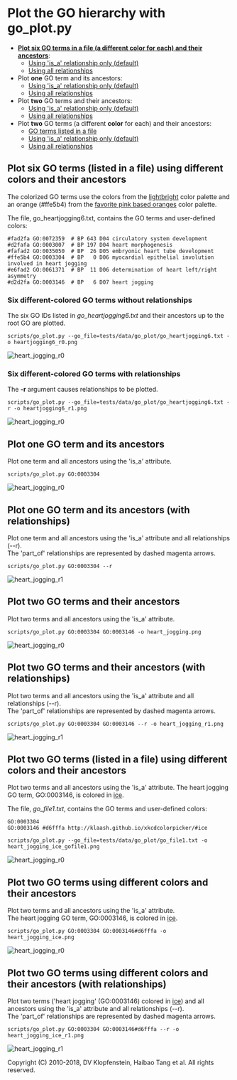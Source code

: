 # Plot the GO hierarchy with go_plot.py

  * [**Plot six GO terms in a file (a different color for each) and their ancestors**](#plot-six-go-terms-listed-in-a-file-using-different-colors-and-their-ancestors):
    * [Using 'is_a' relationship only (default)](#six-different-colored-go-terms-without-relationships)
    * [Using all relationships](#six-different-colored-go-terms-with-relationships)
  * Plot **one** GO term and its ancestors:
    * [Using 'is_a' relationship only (default)](#plot-one-go-term-and-its-ancestors)
    * [Using all relationships](#plot-one-go-term-and-its-ancestors-with-relationships)
  * Plot **two** GO terms and their ancestors:
    * [Using 'is_a' relationship only (default)](#plot-two-go-terms-and-their-ancestors)
    * [Using all relationships](#plot-two-go-terms-and-their-ancestors-with-relationships)
  * Plot **two** GO terms (a different **color** for each) and their ancestors:
    * [GO terms listed in a file](#plot-two-go-terms-listed-in-a-file-using-different-colors-and-their-ancestors)
    * [Using 'is_a' relationship only (default)](#plot-two-go-terms-using-different-colors-and-their-ancestors)
    * [Using all relationships](#plot-two-go-terms-using-different-colors-and-their-ancestors-with-relationships)


## Plot six GO terms (listed in a file) using different colors and their ancestors
The colorized GO terms use the colors from the [lightbright](http://www.color-hex.com/color-palette/51895) color palette
and an orange (#ffe5b4) from the [favorite pink based oranges](http://www.color-hex.com/color-palette/50573) color palette.

The file, go_heartjogging6.txt, contains the GO terms and user-defined colors:
```
#fad2fa GO:0072359  # BP 643 D04 circulatory system development
#d2fafa GO:0003007  # BP 197 D04 heart morphogenesis
#fafad2 GO:0035050  # BP  26 D05 embryonic heart tube development
#ffe5b4 GO:0003304  # BP   0 D06 myocardial epithelial involution involved in heart jogging
#e6fad2 GO:0061371  # BP  11 D06 determination of heart left/right asymmetry
#d2d2fa GO:0003146  # BP   6 D07 heart jogging
```
### Six different-colored GO terms without relationships
The six GO IDs listed in _go_heartjogging6.txt_ and their ancestors up to the root GO are plotted.   
```
scripts/go_plot.py --go_file=tests/data/go_plot/go_heartjogging6.txt -o heartjogging6_r0.png
```
![heart_jogging_r0](../images/plot_go/heartjogging6_r0.png)

### Six different-colored GO terms with relationships
The **-r** argument causes relationships to be plotted.    
```
scripts/go_plot.py --go_file=tests/data/go_plot/go_heartjogging6.txt -r -o heartjogging6_r1.png
```
![heart_jogging_r0](../images/plot_go/heartjogging6_r1.png)


## Plot one GO term and its ancestors
Plot one term and all ancestors using the 'is_a' attribute.    
```
scripts/go_plot.py GO:0003304
```
![heart_jogging_r0](../images/plot_go/GO_0003304_myocardial_epithelial_involution_involved_in_heart_jogging.png)


## Plot one GO term and its ancestors (with relationships)
Plot one term and all ancestors using the 'is_a' attribute and all relationships (--r).    
The 'part_of' relationships are represented by dashed magenta arrows.    

```
scripts/go_plot.py GO:0003304 --r
```
![heart_jogging_r1](../images/plot_go/GO_0003304_myocardial_epithelial_involution_involved_in_heart_jogging_r1.png)


## Plot two GO terms and their ancestors
Plot two terms and all ancestors using the 'is_a' attribute.        
```
scripts/go_plot.py GO:0003304 GO:0003146 -o heart_jogging.png
```

![heart_jogging_r0](../images/plot_go/heart_jogging.png)


## Plot two GO terms and their ancestors (with relationships)
Plot two terms and all ancestors using the 'is_a' attribute and all relationships (--r).    
The 'part_of' relationships are represented by dashed magenta arrows.    

```
scripts/go_plot.py GO:0003304 GO:0003146 --r -o heart_jogging_r1.png
```
![heart_jogging_r1](../images/plot_go/heart_jogging_r1.png)


## Plot two GO terms (listed in a file) using different colors and their ancestors
Plot two terms and all ancestors using the 'is_a' attribute.
The heart jogging GO term, GO:0003146, is colored in [ice](://klaash.github.io/xkcdcolorpicker/#ice).

The file, _go_file1.txt_, contains the GO terms and user-defined colors:
```
GO:0003304
GO:0003146 #d6fffa http://klaash.github.io/xkcdcolorpicker/#ice
```
```
scripts/go_plot.py --go_file=tests/data/go_plot/go_file1.txt -o heart_jogging_ice_gofile1.png
```
![heart_jogging_r0](../images/plot_go/heart_jogging_ice_gofile1.png)


## Plot two GO terms using different colors and their ancestors
Plot two terms and all ancestors using the 'is_a' attribute.        
The heart jogging GO term, GO:0003146, is colored in [ice](http://klaash.github.io/xkcdcolorpicker/#ice).    
```
scripts/go_plot.py GO:0003304 GO:0003146#d6fffa -o heart_jogging_ice.png
```
![heart_jogging_r0](../images/plot_go/heart_jogging_ice.png)


## Plot two GO terms using different colors and their ancestors (with relationships)
Plot two terms ('heart jogging' (GO:0003146) colored in [ice](http://klaash.github.io/xkcdcolorpicker/#ice)) and all ancestors using the 'is_a' attribute and all relationships (--r).    
The 'part_of' relationships are represented by dashed magenta arrows.    

```
scripts/go_plot.py GO:0003304 GO:0003146#d6fffa --r -o heart_jogging_ice_r1.png
```
![heart_jogging_r1](../images/plot_go/heart_jogging_ice_r1.png)


Copyright (C) 2010-2018, DV Klopfenstein, Haibao Tang et al. All rights reserved.
